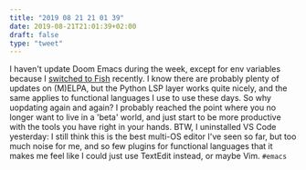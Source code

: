 ```yaml
---
title: "2019 08 21 21 01 39"
date: 2019-08-21T21:01:39+02:00
draft: false
type: "tweet"
---
```

I haven't update Doom Emacs during the week, except for env variables because I [switched to Fish](https://aliquote.org/post/fish-shell/) recently. I know there are probably plenty of updates on (M)ELPA, but the Python LSP layer works quite nicely, and the same applies to functional languages I use to use these days. So why uopdating again and again? I probably reached the point where you no longer want to live in a 'beta' world, and just start to be more productive with the tools you have right in your hands. BTW, I uninstalled VS Code yesterday: I still think this is the best multi-OS editor I've seen so far, but too much noise for me, and so few plugins for functional languages that it makes me feel like I could just use TextEdit instead, or maybe Vim. `#emacs`
